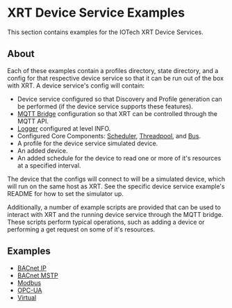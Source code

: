 # XRT Device Service Examples

This section contains examples for the IOTech XRT Device Services.

## About

Each of these examples contain a profiles directory, state directory, and a config for that respective device service so that it can be run out of the box with XRT. A device service's config will contain:
  
* Device service configured so that Discovery and Profile generation can be performed (if the device service supports these features).
* [MQTT Bridge](https://www.link.to.mqtt-bridge.docs) configuration so that XRT can be controlled through the MQTT API.
* [Logger](https://www.link.to.logger.docs)   configured at level INFO.
* Configured Core Components: [Scheduler](https://www.link.to.scheduler.docs), [Threadpool](https://www.link.to.threadpool.docs), and [Bus](https://www.link.to.bus.docs).  
* A profile for the device service simulated device.
* An added device.
* An added schedule for the device to read one or more of it's resources at a specified interval.

The device that the configs will connect to will be a simulated device, which will run on the same host as XRT. See the specific device service example's README for how to set the simulator up.

Additionally, a number of example scripts are provided that can be used to interact with XRT and the running device service through the MQTT bridge. These scripts perform typical operations, such as adding a device or performing a get request on some of it's resources.

## Examples

* [BACnet IP](bacnet-ip)
* [BACnet MSTP](bacnet-mstp)
* [Modbus](modbus)
* [OPC-UA](opc-ua)
* [Virtual](virtual)
